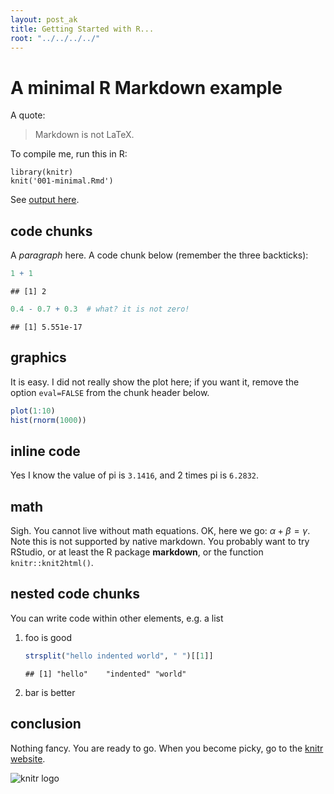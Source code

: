```yaml
---
layout: post_ak
title: Getting Started with R...
root: "../../../../"
---
```


# A minimal R Markdown example

A quote:

> Markdown is not LaTeX.

To compile me, run this in R:

    library(knitr)
    knit('001-minimal.Rmd')

See [output here](https://github.com/yihui/knitr-examples/blob/master/001-minimal.md).

## code chunks

A _paragraph_ here. A code chunk below (remember the three backticks):


```r
1 + 1
```

```
## [1] 2
```

```r
0.4 - 0.7 + 0.3  # what? it is not zero!
```

```
## [1] 5.551e-17
```


## graphics

It is easy. I did not really show the plot here; if you want it, remove the option `eval=FALSE` from the chunk header below.


```r
plot(1:10)
hist(rnorm(1000))
```


## inline code

Yes I know the value of pi is `3.1416`, and 2 times pi is `6.2832`.

## math

Sigh. You cannot live without math equations. OK, here we go: $\alpha+\beta=\gamma$. Note this is not supported by native markdown. You probably want to try RStudio, or at least the R package **markdown**, or the function `knitr::knit2html()`.

## nested code chunks

You can write code within other elements, e.g. a list

1. foo is good
    
    ```r
    strsplit("hello indented world", " ")[[1]]
    ```
    
    ```
    ## [1] "hello"    "indented" "world"
    ```


2. bar is better

## conclusion

Nothing fancy. You are ready to go. When you become picky, go to the [knitr website](http://yihui.name/knitr/).

![knitr logo](http://yihui.name/knitr/images/knit-logo.png)
